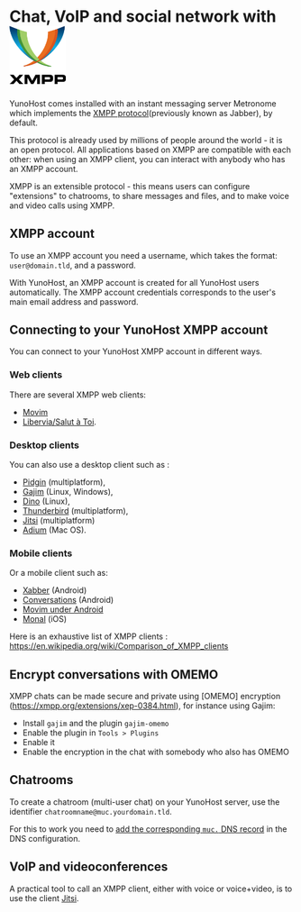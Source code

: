 # Chat, VoIP and social network with <img src="/images/XMPP_logo.png" width=100>

YunoHost comes installed with an instant messaging server Metronome which implements the [XMPP protocol](https://en.wikipedia.org/wiki/Extensible_Messaging_and_Presence_Protocol)(previously known as Jabber), by default.

This protocol is already used by millions of people around the world - it is an open protocol. All applications based on XMPP are compatible with each other: when using an XMPP client, you can interact with anybody who has an XMPP account.

XMPP is an extensible protocol - this means users can configure "extensions" to chatrooms, to share messages and files, and to make voice and video calls using XMPP.

## XMPP account

To use an XMPP account you need a username, which takes the format: `user@domain.tld`, and a password.

With YunoHost, an XMPP account is created for all YunoHost users automatically. The XMPP account credentials corresponds to the user's main email address and password.

## Connecting to your YunoHost XMPP account

You can connect to your YunoHost XMPP account in different ways.

### Web clients

There are several XMPP web clients:
- [Movim](https://pod.movim.eu)
- [Libervia/Salut à Toi](http://salut-a-toi.org/).


### Desktop clients

You can also use a desktop client such as :
- [Pidgin](http://pidgin.im/) (multiplatform),
- [Gajim](http://gajim.org/) (Linux, Windows),
- [Dino](https://dino.im) (Linux),
- [Thunderbird](https://www.thundebird.net/) (multiplatform),
- [Jitsi](http://jitsi.org/) (multiplatform)
- [Adium](https://adium.im/) (Mac OS).

### Mobile clients

Or a mobile client such as:
- [Xabber](http://xabber.com) (Android)
- [Conversations](https://conversations.im/) (Android)
- [Movim under Android](https://movim.eu)
- [Monal](https://itunes.apple.com/us/app/monal-free-xmpp-chat/id317711500?mt=8) (iOS)

Here is an exhaustive list of XMPP clients : https://en.wikipedia.org/wiki/Comparison_of_XMPP_clients

## Encrypt conversations with OMEMO

XMPP chats can be made secure and private using [OMEMO] encryption (https://xmpp.org/extensions/xep-0384.html), for instance using Gajim:
- Install `gajim` and the plugin `gajim-omemo`
- Enable the plugin in `Tools > Plugins`
- Enable it
- Enable the encryption in the chat with somebody who also has OMEMO

## Chatrooms

To create a chatroom (multi-user chat) on your YunoHost server, use the identifier `chatroomname@muc.yourdomain.tld`.

For this to work you need to [add the corresponding `muc.` DNS record](dns_config_fr) in the DNS configuration.

## VoIP and videoconferences

A practical tool to call an XMPP client, either with voice or voice+video, is to use the client [Jitsi](http://jitsi.org/).
